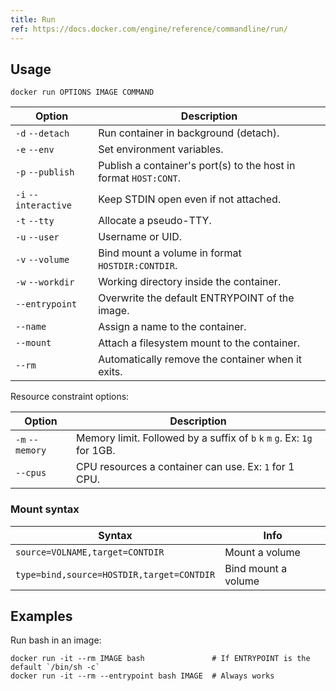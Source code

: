 ```yaml
---
title: Run
ref: https://docs.docker.com/engine/reference/commandline/run/
---
```


## Usage

```shell
docker run OPTIONS IMAGE COMMAND
```

| Option               | Description                                                      |
| -------------------- | ---------------------------------------------------------------- |
| `-d` `--detach`      | Run container in background (detach).                            |
| `-e` `--env`         | Set environment variables.                                       |
| `-p` `--publish`     | Publish a container's port(s) to the host in format `HOST:CONT`. |
| `-i` `--interactive` | Keep STDIN open even if not attached.                            |
| `-t` `--tty`         | Allocate a pseudo-TTY.                                           |
| `-u` `--user`        | Username or UID.                                                 |
| `-v` `--volume`      | Bind mount a volume in format `HOSTDIR:CONTDIR`.                 |
| `-w` `--workdir`     | Working directory inside the container.                          |
| `--entrypoint`       | Overwrite the default ENTRYPOINT of the image.                   |
| `--name`             | Assign a name to the container.                                  |
| `--mount`            | Attach a filesystem mount to the container.                      |
| `--rm`               | Automatically remove the container when it exits.                |

Resource constraint options:

| Option | Description |
| --- | --- |
| `-m` `--memory` | Memory limit. Followed by a suffix of `b` `k` `m` `g`. Ex: `1g` for 1GB. |
| `--cpus` | CPU resources a container can use. Ex: `1` for 1 CPU. |

### Mount syntax

| Syntax                                    | Info                |
| ----------------------------------------- | ------------------- |
| `source=VOLNAME,target=CONTDIR`           | Mount a volume      |
| `type=bind,source=HOSTDIR,target=CONTDIR` | Bind mount a volume |

## Examples

Run bash in an image:

```shell
docker run -it --rm IMAGE bash               # If ENTRYPOINT is the default `/bin/sh -c`
docker run -it --rm --entrypoint bash IMAGE  # Always works
```
